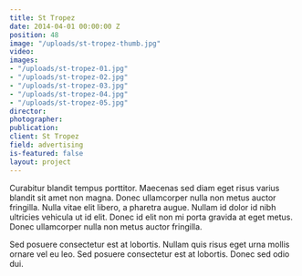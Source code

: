 ```yaml
---
title: St Tropez
date: 2014-04-01 00:00:00 Z
position: 48
image: "/uploads/st-tropez-thumb.jpg"
video: 
images:
- "/uploads/st-tropez-01.jpg"
- "/uploads/st-tropez-02.jpg"
- "/uploads/st-tropez-03.jpg"
- "/uploads/st-tropez-04.jpg"
- "/uploads/st-tropez-05.jpg"
director: 
photographer: 
publication: 
client: St Tropez
field: advertising
is-featured: false
layout: project
---
```


Curabitur blandit tempus porttitor. Maecenas sed diam eget risus varius blandit sit amet non magna. Donec ullamcorper nulla non metus auctor fringilla. Nulla vitae elit libero, a pharetra augue. Nullam id dolor id nibh ultricies vehicula ut id elit. Donec id elit non mi porta gravida at eget metus. Donec ullamcorper nulla non metus auctor fringilla.

Sed posuere consectetur est at lobortis. Nullam quis risus eget urna mollis ornare vel eu leo. Sed posuere consectetur est at lobortis. Donec sed odio dui.